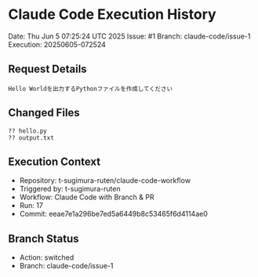 # Claude Code Execution History

Date: Thu Jun  5 07:25:24 UTC 2025
Issue: #1
Branch: claude-code/issue-1
Execution: 20250605-072524

## Request Details
```
Hello Worldを出力するPythonファイルを作成してください
```

## Changed Files
```
?? hello.py
?? output.txt
```

## Execution Context
- Repository: t-sugimura-ruten/claude-code-workflow
- Triggered by: t-sugimura-ruten
- Workflow: Claude Code with Branch & PR
- Run: 17
- Commit: eeae7e1a296be7ed5a6449b8c53465f6d4114ae0

## Branch Status
- Action: switched
- Branch: claude-code/issue-1
